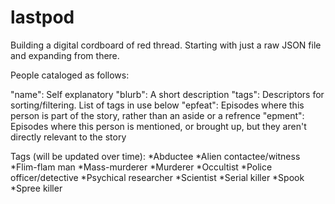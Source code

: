 # lastpod

Building a digital cordboard of red thread. Starting with just a raw JSON file and expanding from there.

People cataloged as follows:

"name": Self explanatory
"blurb": A short description
"tags": Descriptors for sorting/filtering. List of tags in use below
"epfeat": Episodes where this person is part of the story, rather than an aside or a refrence
"epment": Episodes where this person is mentioned, or brought up, but they aren't directly relevant to the story

Tags (will be updated over time):
  *Abductee
  *Alien contactee/witness
  *Flim-flam man
  *Mass-murderer
  *Murderer
  *Occultist
  *Police officer/detective
  *Psychical researcher
  *Scientist
  *Serial killer
  *Spook
  *Spree killer
